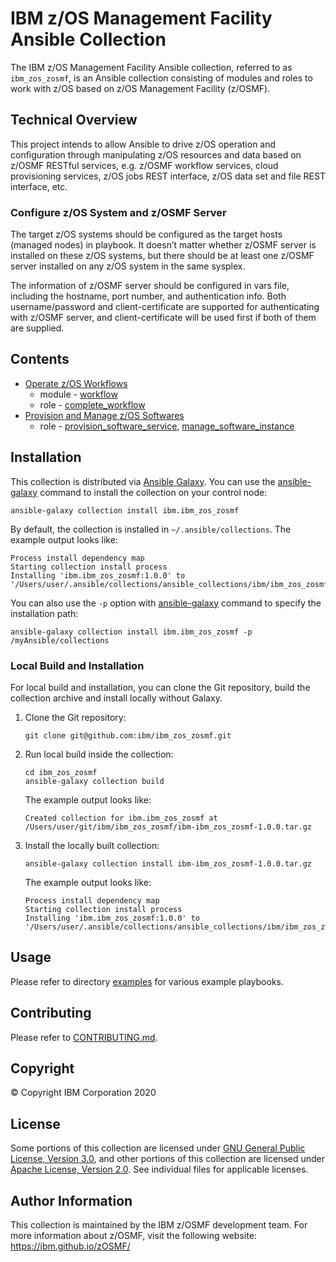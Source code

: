 # IBM z/OS Management Facility Ansible Collection
The IBM z/OS Management Facility Ansible collection, referred to as `ibm_zos_zosmf`, is an Ansible collection consisting of modules and roles to work with z/OS based on z/OS Management Facility (z/OSMF).


## Technical Overview
This project intends to allow Ansible to drive z/OS operation and configuration through manipulating z/OS resources and data based on z/OSMF RESTful services, e.g. z/OSMF workflow services, cloud provisioning services, z/OS jobs REST interface, z/OS data set and file REST interface, etc.

### Configure z/OS System and z/OSMF Server
The target z/OS systems should be configured as the target hosts (managed nodes) in playbook. It doesn’t matter whether z/OSMF server is installed on these z/OS systems, but there should be at least one z/OSMF server installed on any z/OS system in the same sysplex. 

The information of z/OSMF server should be configured in vars file, including the hostname, port number, and authentication info. Both username/password and client-certificate are supported for authenticating with z/OSMF server, and client-certificate will be used first if both of them are supplied.


## Contents
- [Operate z/OS Workflows](docs/README_workflow.md)
    - module - [workflow](docs/README_workflow.md#Modules)
    - role - [complete_workflow](docs/README_workflow.md#Roles)
- [Provision and Manage z/OS Softwares](docs/README_cpm.md)
    - role - [provision_software_service](docs/README_cpm.md#Roles), [manage_software_instance](docs/README_cpm.md#Roles)



## Installation
This collection is distributed via [Ansible Galaxy](https://galaxy.ansible.com/). You can use the [ansible-galaxy](https://docs.ansible.com/ansible/latest/cli/ansible-galaxy.html) command to install the collection on your control node:

```
ansible-galaxy collection install ibm.ibm_zos_zosmf
```

By default, the collection is installed in `~/.ansible/collections`. The example output looks like:

```
Process install dependency map
Starting collection install process
Installing 'ibm.ibm_zos_zosmf:1.0.0' to '/Users/user/.ansible/collections/ansible_collections/ibm/ibm_zos_zosmf'
```

You can also use the `-p` option with [ansible-galaxy](https://docs.ansible.com/ansible/latest/cli/ansible-galaxy.html) command to specify the installation path:

```
ansible-galaxy collection install ibm.ibm_zos_zosmf -p /myAnsible/collections
```

### Local Build and Installation
For local build and installation, you can clone the Git repository, build the collection archive and install locally without Galaxy.

1.  Clone the Git repository:
    ```
    git clone git@github.com:ibm/ibm_zos_zosmf.git
    ```

2.  Run local build inside the collection:
    ```
    cd ibm_zos_zosmf
    ansible-galaxy collection build
    ```

    The example output looks like:
    ```
    Created collection for ibm.ibm_zos_zosmf at /Users/user/git/ibm/ibm_zos_zosmf/ibm-ibm_zos_zosmf-1.0.0.tar.gz
    ```

3.  Install the locally built collection:
    ```
    ansible-galaxy collection install ibm-ibm_zos_zosmf-1.0.0.tar.gz
    ```

    The example output looks like:
    ```
    Process install dependency map
    Starting collection install process
    Installing 'ibm.ibm_zos_zosmf:1.0.0' to '/Users/user/.ansible/collections/ansible_collections/ibm/ibm_zos_zosmf'
    ```


## Usage
Please refer to directory [examples](examples/README.md) for various example playbooks.


## Contributing
Please refer to [CONTRIBUTING.md](CONTRIBUTING.md).


## Copyright
© Copyright IBM Corporation 2020


## License
Some portions of this collection are licensed under [GNU General Public License, Version 3.0](https://opensource.org/licenses/GPL-3.0), and other portions of this collection are licensed under [Apache License, Version 2.0](https://opensource.org/licenses/Apache-2.0). See individual files for applicable licenses.

## Author Information
This collection is maintained by the IBM z/OSMF development team. For more information about z/OSMF, visit the following website: https://ibm.github.io/zOSMF/